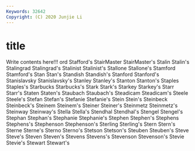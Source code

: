 ```yaml
---
Keywords: 32642
Copyright: (C) 2020 Junjie Li
---
```


# title

Write contents here!!!
ord 
Stafford's 
StairMaster 
StairMaster's
Stalin 
Stalin's 
Stalingrad 
Stalingrad's 
Stalinist 
Stalinist's 
Stallone 
Stallone's 
Stamford 
Stamford's
Stan 
Stan's 
Standish 
Standish's 
Stanford 
Stanford's 
Stanislavsky 
Stanislavsky's 
Stanley 
Stanley's
Stanton 
Stanton's 
Staples 
Staples's 
Starbucks 
Starbucks's 
Stark 
Stark's 
Starkey 
Starkey's
Starr 
Starr's 
Staten 
Staten's 
Staubach 
Staubach's 
Steadicam 
Steadicam's 
Steele 
Steele's
Stefan 
Stefan's 
Stefanie 
Stefanie's 
Stein 
Stein's 
Steinbeck 
Steinbeck's 
Steinem 
Steinem's
Steiner 
Steiner's 
Steinmetz 
Steinmetz's 
Steinway 
Steinway's 
Stella 
Stella's 
Stendhal 
Stendhal's
Stengel 
Stengel's 
Stephan 
Stephan's 
Stephanie 
Stephanie's 
Stephen 
Stephen's 
Stephens 
Stephens's
Stephenson 
Stephenson's 
Sterling 
Sterling's 
Stern 
Stern's 
Sterne 
Sterne's 
Sterno 
Sterno's
Stetson 
Stetson's 
Steuben 
Steuben's 
Steve 
Steve's 
Steven 
Steven's 
Stevens 
Stevens's
Stevenson 
Stevenson's 
Stevie 
Stevie's 
Stewart 
Stewart's 
